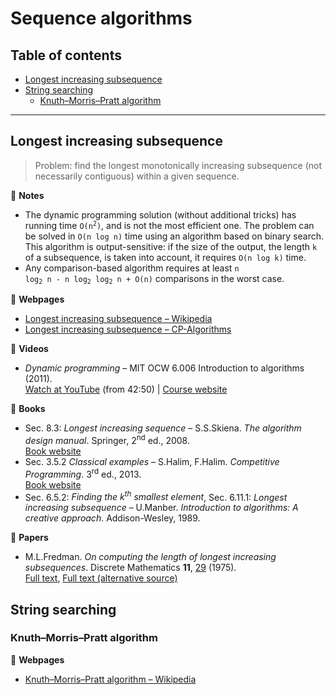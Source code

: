 # Sequence algorithms

## Table of contents

* [Longest increasing subsequence](#longest-increasing-subsequence)
* [String searching](#string-searching)
	* [Knuth&ndash;Morris&ndash;Pratt algorithm](#knuthmorrispratt-algorithm)

---

## Longest increasing subsequence

> Problem: find the longest monotonically increasing subsequence (not necessarily contiguous) within a given sequence.

:memo: **Notes**

* The dynamic programming solution (without additional tricks) has running time <code>O(n<sup>2</sup>)</code>, and is not the most efficient one. The problem can be solved in `O(n log n)` time using an algorithm based on binary search. This algorithm is output-sensitive: if the size of the output, the length `k` of a subsequence, is taken into account, it requires `O(n log k)` time.
* Any comparison-based algorithm requires at least <code>n log<sub>2</sub> n - n log<sub>2</sub> log<sub>2</sub> n + O(n)</code> comparisons in the worst case.

:link: **Webpages**

* [Longest increasing subsequence &ndash; Wikipedia](https://en.wikipedia.org/wiki/Longest_increasing_subsequence)
* [Longest increasing subsequence &ndash; CP-Algorithms](https://cp-algorithms.com/sequences/longest_increasing_subsequence.html)

:movie_camera: **Videos**

* *Dynamic programming* &ndash; MIT OCW 6.006 Introduction to algorithms (2011).\
[Watch at YouTube](https://www.youtube.com/watch?v=1ivFSH0ijOM&t=2570) (from 42:50) |
[Course website](https://ocw.mit.edu/courses/electrical-engineering-and-computer-science/6-006-introduction-to-algorithms-fall-2011/index.htm)

:book: **Books**

* Sec. 8.3: *Longest increasing sequence* &ndash; S.S.Skiena. *The algorithm design manual*. Springer, 2<sup>nd</sup> ed., 2008.\
[Book website](http://www.algorist.com/)
* Sec. 3.5.2 *Classical examples* &ndash; S.Halim, F.Halim. *Competitive Programming*. 3<sup>rd</sup> ed., 2013.\
[Book website](https://cpbook.net/)
* Sec. 6.5.2: *Finding the k<sup>th</sup> smallest element*, Sec. 6.11.1: *Longest increasing subsequence* &ndash; U.Manber. *Introduction to algorithms: A creative approach*. Addison-Wesley, 1989.

:page_facing_up: **Papers**

* M.L.Fredman. *On computing the length of longest increasing subsequences*. Discrete Mathematics **11**, [29](https://dx.doi.org/10.1016/0012-365X(75)90103-X) (1975).\
[Full text](https://dx.doi.org/10.1016/0012-365X(75)90103-X),
[Full text (alternative source)](https://core.ac.uk/download/pdf/82290717.pdf)

<!--### Counting the number of longest increasing subsequences-->

## String searching

### Knuth&ndash;Morris&ndash;Pratt algorithm

:link: **Webpages**

* [Knuth&ndash;Morris&ndash;Pratt algorithm &ndash; Wikipedia](https://en.wikipedia.org/wiki/Knuth%E2%80%93Morris%E2%80%93Pratt_algorithm)
